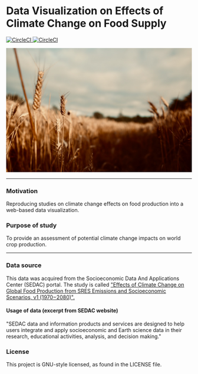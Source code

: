 # Data Visualization on Effects of Climate Change on Food Supply

<a href='https://colab.research.google.com/github/k3nnywilliam/climate-change-food-supply/blob/main/world-food-supply.ipynb'>
	<img alt='CircleCI' src='https://colab.research.google.com/assets/colab-badge.svg' style="max-height:20px;width:auto">
</a>

<a href='https://app.travis-ci.com/k3nnywilliam/climate-change-food-supply'>
	<img alt='CircleCI' src=https://app.travis-ci.com/k3nnywilliam/climate-change-food-supply.svg?branch=main style="max-height:20px;width:auto">
</a>

![Alt text](public/src/components/images/wheat.jpg?raw=true "Title")

***
### Motivation
Reproducing studies on climate change effects on food production into a web-based data visualization.

### Purpose of study

To provide an assessment of potential climate change impacts on world crop production.

***

### Data source

This data was acquired from the Socioeconomic Data And Applications Center (SEDAC) portal. The study is called <a href="https://sedac.ciesin.columbia.edu/data/set/crop-climate-effects-climate-global-food-production"> "Effects of Climate Change on Global Food Production from SRES Emissions and Socioeconomic Scenarios, v1 (1970 – 2080)".</a>

#### Usage of data (excerpt from SEDAC website)

"SEDAC data and information products and services are designed to help users integrate and apply socioeconomic and Earth science data in their research, educational activities, analysis, and decision making."


### License

This project is GNU-style licensed, as found in the LICENSE file.